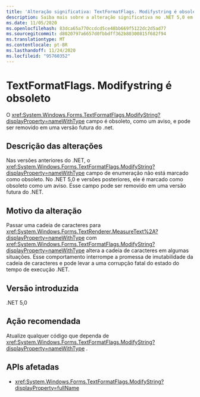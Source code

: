 ```yaml
---
title: 'Alteração significativa: TextFormatFlags. Modifystring é obsoleto'
description: Saiba mais sobre a alteração significativa no .NET 5,0 em que o campo TextFormatFlags. Modifystring está obsoleto como um aviso.
ms.date: 11/05/2020
ms.openlocfilehash: 83dca65a770ccdcd5ce48bb669f5122dc2d5ad77
ms.sourcegitcommit: d8020797a6657d0fbbdff362b80300815f682f94
ms.translationtype: MT
ms.contentlocale: pt-BR
ms.lasthandoff: 11/24/2020
ms.locfileid: "95760352"
---
```

# <a name="textformatflagsmodifystring-is-obsolete"></a>TextFormatFlags. Modifystring é obsoleto

O <xref:System.Windows.Forms.TextFormatFlags.ModifyString?displayProperty=nameWithType> campo é obsoleto, como um aviso, e pode ser removido em uma versão futura do .net.

## <a name="change-description"></a>Descrição das alterações

Nas versões anteriores do .NET, o <xref:System.Windows.Forms.TextFormatFlags.ModifyString?displayProperty=nameWithType> campo de enumeração não está marcado como obsoleto. No .NET 5,0 e versões posteriores, ele é marcado como obsoleto como um aviso. Esse campo pode ser removido em uma versão futura do .NET.

## <a name="reason-for-change"></a>Motivo da alteração

Passar uma cadeia de caracteres para <xref:System.Windows.Forms.TextRenderer.MeasureText%2A?displayProperty=nameWithType> com <xref:System.Windows.Forms.TextFormatFlags.ModifyString?displayProperty=nameWithType> altera a cadeia de caracteres em algumas situações. Esse comportamento interrompe a promessa de imutabilidade da cadeia de caracteres e pode levar a uma corrupção fatal do estado do tempo de execução .NET.

## <a name="version-introduced"></a>Versão introduzida

.NET 5,0

## <a name="recommended-action"></a>Ação recomendada

Atualize qualquer código que dependa de <xref:System.Windows.Forms.TextFormatFlags.ModifyString?displayProperty=nameWithType> .

## <a name="affected-apis"></a>APIs afetadas

- <xref:System.Windows.Forms.TextFormatFlags.ModifyString?displayProperty=fullName>

<!--

### Affected APIs

- `F:System.Windows.Forms.TextFormatFlags.ModifyString`

### Category

Windows Forms

-->
